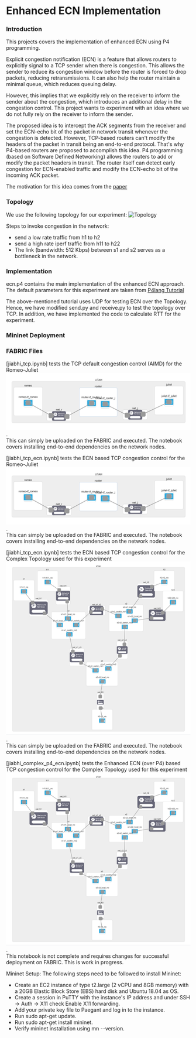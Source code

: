 # Enhanced ECN Implementation

### Introduction

This projects covers the implementation of enhanced ECN using P4 programming. 

Explicit congestion notification (ECN) is a feature that allows routers
to explicitly signal to a TCP sender when there is congestion. 
This allows the sender to reduce its congestion window before the
router is forced to drop packets, reducing retransmissions. 
It can also help the router maintain a minimal queue, 
which reduces queuing delay.

However, this implies that we explicitly rely on the receiver 
to inform the sender about the congestion,
which introduces an additional delay in the congestion control. 
This project wants to experiment with an idea where we do not fully 
rely on the receiver to inform the sender. 

The proposed idea is to intercept the ACK segments from 
the receiver and set the ECN-echo bit of the packet 
in network transit whenever the congestion is detected. 
However, TCP-based routers can't modify the headers of the 
packet in transit being an end-to-end protocol. 
That's why P4-based routers are proposed to accomplish this idea. 
P4 programming (based on Software Defined Networking) allows 
the routers to add or modify the packet headers in transit. 
The router itself can detect early congestion for ECN-enabled 
traffic and modify the ECN-echo bit of the incoming ACK packet.

The motivation for this idea comes from the [paper](https://ieeexplore.ieee.org/document/9058340/)

### Topology
We use the following topology for our experiment:
![Topology](https://github.com/p4lang/tutorials/blob/master/exercises/ecn/setup.png)

Steps to invoke congestion in the network:
- send a low rate traffic from h1 to h2
- send a high rate iperf traffic from h11 to h22
- The link (bandwidth: 512 Kbps) between s1 and s2 serves as a bottleneck in the network.

### Implementation
ecn.p4 contains the main implementation of the enhanced ECN approach.
The default parameters for this experiment are taken from [P4lang Tutorial](https://github.com/p4lang/tutorials/tree/master/exercises/ecn) 

The above-mentioned tutorial uses UDP for testing ECN over the Topology.
Hence, we have modified send.py and receive.py to test the topology over TCP.
In addition, we have implemented the code to calculate RTT for the experiment.

### Mininet Deployment



### FABRIC Files
[jiabhi_tcp.ipynb] tests the TCP default congestion control (AIMD) for the Romeo-Juliet ![Topology](romeo-juliet.png). 
<br/>This can simply be uploaded on the FABRIC and executed. The notebook covers installing end-to-end dependencies on the network nodes.

[jiabhi_tcp_ecn.ipynb] tests the ECN based TCP congestion control for the Romeo-Juliet ![Topology](romeo-juliet.png). 
<br/>This can simply be uploaded on the FABRIC and executed. The notebook covers installing end-to-end dependencies on the network nodes.

[jiabhi_tcp_ecn.ipynb] tests the ECN based TCP congestion control for the Complex Topology used for this experiment ![Topology](Complex-Topology.png). 
<br/>This can simply be uploaded on the FABRIC and executed. The notebook covers installing end-to-end dependencies on the network nodes.

[jiabhi_complex_p4_ecn.ipynb] tests the Enhanced ECN (over P4) based TCP congestion control for the Complex Topology used for this experiment ![Topology](Complex-Topology.png). 
<br/>This notebook is not complete and requires changes for successful deployment on FABRIC.
This is work in progress.

Mininet Setup:
The following steps need to be followed to install Mininet:
- Create an EC2 instance of type t2.large (2 vCPU and 8GB memory) with a 20GB Elastic Block Store (EBS) hard disk and Ubuntu 18.04 as OS.
- Create a session in PuTTY with the instance's IP address and under SSH -> Auth -> X11 check Enable X11 forwarding.
- Add your private key file to Paegant and log in to the instance.
- Run sudo apt-get update.
- Run sudo apt-get install mininet.
- Verify mininet installation using mn --version.

